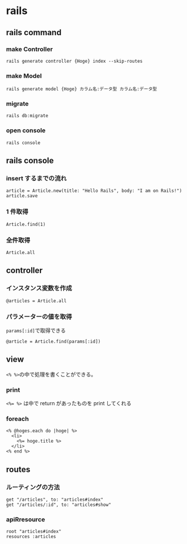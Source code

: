 # rails

## rails command

### make Controller

```
rails generate controller {Hoge} index --skip-routes
```

### make Model

```
rails generate model {Hoge} カラム名:データ型 カラム名:データ型
```

### migrate

```
rails db:migrate
```

### open console

```
rails console
```

## rails console

### insert するまでの流れ

```
article = Article.new(title: "Hello Rails", body: "I am on Rails!")
article.save
```

### 1 件取得

```
Article.find(1)
```

### 全件取得

```
Article.all
```

## controller

### インスタンス変数を作成

```
@articles = Article.all
```

### パラメーターの値を取得

`params[:id]`で取得できる

```
@article = Article.find(params[:id])
```

## view

`<% %>`の中で処理を書くことができる。

### print

`<%= %>` は中で return があったものを print してくれる

### foreach

```
<% @hoges.each do |hoge| %>
  <li>
    <%= hoge.title %>
  </li>
<% end %>
```

## routes

### ルーティングの方法

```
get "/articles", to: "articles#index"
get "/articles/:id", to: "articles#show"
```

### apiRresource

```
root "articles#index"
resources :articles
```
